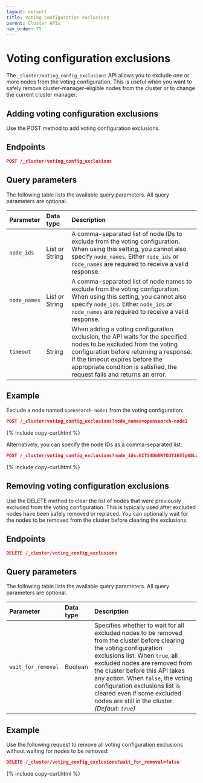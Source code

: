 ```yaml
---
layout: default
title: Voting configuration exclusions
parent: Cluster APIs
nav_order: 75
---
```


# Voting configuration exclusions

The `_cluster/voting_config_exclusions` API allows you to exclude one or more nodes from the voting configuration. This is useful when you want to safely remove cluster-manager-eligible nodes from the cluster or to change the current cluster manager.

## Adding voting configuration exclusions

Use the POST method to add voting configuration exclusions.


<!-- spec_insert_start
api: cluster.post_voting_config_exclusions
component: endpoints
-->
## Endpoints
```json
POST /_cluster/voting_config_exclusions
```
<!-- spec_insert_end -->

<!-- spec_insert_start
api: cluster.post_voting_config_exclusions
component: query_parameters
include_global: false
include_deprecated: false
columns: Parameter, Data type, Description
pretty: true
-->
## Query parameters

The following table lists the available query parameters. All query parameters are optional.

| Parameter    | Data type      | Description                                                                                                                                                                                                                                                                 |
|:-------------|:---------------|:----------------------------------------------------------------------------------------------------------------------------------------------------------------------------------------------------------------------------------------------------------------------------|
| `node_ids`   | List or String | A comma-separated list of node IDs to exclude from the voting configuration. When using this setting, you cannot also specify `node_names`. Either `node_ids` or `node_names` are required to receive a valid response.                                                     |
| `node_names` | List or String | A comma-separated list of node names to exclude from the voting configuration. When using this setting, you cannot also specify `node_ids`. Either `node_ids` or `node_names` are required to receive a valid response.                                                     |
| `timeout`    | String         | When adding a voting configuration exclusion, the API waits for the specified nodes to be excluded from the voting configuration before returning a response. If the timeout expires before the appropriate condition is satisfied, the request fails and returns an error. |

<!-- spec_insert_end -->

## Example

Exclude a node named `opensearch-node1` from the voting configuration:

```json
POST /_cluster/voting_config_exclusions?node_names=opensearch-node1
```
{% include copy-curl.html %}

Alternatively, you can specify the node IDs as a comma-separated list:

```json
POST /_cluster/voting_config_exclusions?node_ids=6ITS4DmNR7OJT1G5lyW8Lw,PEEW2S7-Su2XCA4zUE9_2Q
```
{% include copy-curl.html %}

## Removing voting configuration exclusions

Use the DELETE method to clear the list of nodes that were previously excluded from the voting configuration. This is typically used after excluded nodes have been safely removed or replaced. You can optionally wait for the nodes to be removed from the cluster before clearing the exclusions.

<!-- spec_insert_start
api: cluster.delete_voting_config_exclusions
component: endpoints
-->
## Endpoints

```json
DELETE /_cluster/voting_config_exclusions
```
<!-- spec_insert_end -->

<!-- spec_insert_start
api: cluster.delete_voting_config_exclusions
component: query_parameters
include_global: false
include_deprecated: false
columns: Parameter, Data type, Description
pretty: true
-->
## Query parameters

The following table lists the available query parameters. All query parameters are optional.

| Parameter          | Data type | Description                                                                                                                                                                                                                                                                                                                                                                          |
|:-------------------|:----------|:-------------------------------------------------------------------------------------------------------------------------------------------------------------------------------------------------------------------------------------------------------------------------------------------------------------------------------------------------------------------------------------|
| `wait_for_removal` | Boolean   | Specifies whether to wait for all excluded nodes to be removed from the cluster before clearing the voting configuration exclusions list. When `true`, all excluded nodes are removed from the cluster before this API takes any action. When `false`, the voting configuration exclusions list is cleared even if some excluded nodes are still in the cluster. _(Default: `true`)_ |

<!-- spec_insert_end -->

## Example

Use the following request to remove all voting configuration exclusions without waiting for nodes to be removed:

```json
DELETE /_cluster/voting_config_exclusions?wait_for_removal=false
```
{% include copy-curl.html %}


